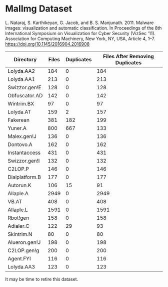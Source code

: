 # MalImg Dataset

L. Nataraj, S. Karthikeyan, G. Jacob, and B. S. Manjunath. 2011. Malware images: visualization and automatic classification. In Proceedings of the 8th International Symposium on Visualization for Cyber Security (VizSec '11). Association for Computing Machinery, New York, NY, USA, Article 4, 1–7. https://doi.org/10.1145/2016904.2016908

| Directory | Files | Duplicates | Files After Removing Duplicates |
|------------|-------|-------------|-------------------------------|
| Lolyda.AA2 | 184 | 0 | 184 |
| Lolyda.AA1 | 213 | 0 | 213 |
| Swizzor.gen!E | 128 | 0 | 128 |
| Obfuscator.AD | 142 | 0 | 142 |
| Wintrim.BX | 97 | 0 | 97 |
| Lolyda.AT | 159 | 2 | 157 |
| Fakerean | 381 | 182 | 199 |
| Yuner.A | 800 | 667 | 133 |
| Malex.gen!J | 136 | 0 | 136 |
| Dontovo.A | 162 | 0 | 162 |
| Instantaccess | 431 | 0 | 431 |
| Swizzor.gen!I | 132 | 0 | 132 |
| C2LOP.P | 146 | 0 | 146 |
| Dialplatform.B | 177 | 0 | 177 |
| Autorun.K | 106 | 15 | 91 |
| Allaple.A | 2949 | 0 | 2949 |
| VB.AT | 408 | 0 | 408 |
| Allaple.L | 1591 | 0 | 1591 |
| Rbot!gen | 158 | 0 | 158 |
| Adialer.C | 122 | 29 | 93 |
| Skintrim.N | 80 | 0 | 80 |
| Alueron.gen!J | 198 | 0 | 198 |
| C2LOP.gen!g | 200 | 0 | 200 |
| Agent.FYI | 116 | 0 | 116 |
| Lolyda.AA3 | 123 | 0 | 123 |


It may be time to retire this dataset.